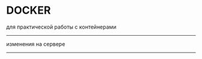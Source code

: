 # DOCKER
для практической работы с контейнерами
 _________________
 изменения на сервере
 ______________________
